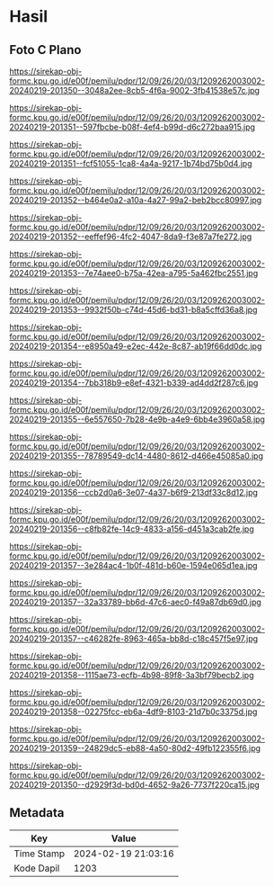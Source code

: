 # Hasil

## Foto C Plano

https://sirekap-obj-formc.kpu.go.id/e00f/pemilu/pdpr/12/09/26/20/03/1209262003002-20240219-201350--3048a2ee-8cb5-4f6a-9002-3fb41538e57c.jpg

https://sirekap-obj-formc.kpu.go.id/e00f/pemilu/pdpr/12/09/26/20/03/1209262003002-20240219-201351--597fbcbe-b08f-4ef4-b99d-d6c272baa915.jpg

https://sirekap-obj-formc.kpu.go.id/e00f/pemilu/pdpr/12/09/26/20/03/1209262003002-20240219-201351--fcf51055-1ca8-4a4a-9217-1b74bd75b0d4.jpg

https://sirekap-obj-formc.kpu.go.id/e00f/pemilu/pdpr/12/09/26/20/03/1209262003002-20240219-201352--b464e0a2-a10a-4a27-99a2-beb2bcc80997.jpg

https://sirekap-obj-formc.kpu.go.id/e00f/pemilu/pdpr/12/09/26/20/03/1209262003002-20240219-201352--eeffef96-4fc2-4047-8da9-f3e87a7fe272.jpg

https://sirekap-obj-formc.kpu.go.id/e00f/pemilu/pdpr/12/09/26/20/03/1209262003002-20240219-201353--7e74aee0-b75a-42ea-a795-5a462fbc2551.jpg

https://sirekap-obj-formc.kpu.go.id/e00f/pemilu/pdpr/12/09/26/20/03/1209262003002-20240219-201353--9932f50b-c74d-45d6-bd31-b8a5cffd36a8.jpg

https://sirekap-obj-formc.kpu.go.id/e00f/pemilu/pdpr/12/09/26/20/03/1209262003002-20240219-201354--e8950a49-e2ec-442e-8c87-ab19f66dd0dc.jpg

https://sirekap-obj-formc.kpu.go.id/e00f/pemilu/pdpr/12/09/26/20/03/1209262003002-20240219-201354--7bb318b9-e8ef-4321-b339-ad4dd2f287c6.jpg

https://sirekap-obj-formc.kpu.go.id/e00f/pemilu/pdpr/12/09/26/20/03/1209262003002-20240219-201355--6e557650-7b28-4e9b-a4e9-6bb4e3960a58.jpg

https://sirekap-obj-formc.kpu.go.id/e00f/pemilu/pdpr/12/09/26/20/03/1209262003002-20240219-201355--78789549-dc14-4480-8612-d466e45085a0.jpg

https://sirekap-obj-formc.kpu.go.id/e00f/pemilu/pdpr/12/09/26/20/03/1209262003002-20240219-201356--ccb2d0a6-3e07-4a37-b6f9-213df33c8d12.jpg

https://sirekap-obj-formc.kpu.go.id/e00f/pemilu/pdpr/12/09/26/20/03/1209262003002-20240219-201356--c8fb82fe-14c9-4833-a156-d451a3cab2fe.jpg

https://sirekap-obj-formc.kpu.go.id/e00f/pemilu/pdpr/12/09/26/20/03/1209262003002-20240219-201357--3e284ac4-1b0f-481d-b60e-1594e065d1ea.jpg

https://sirekap-obj-formc.kpu.go.id/e00f/pemilu/pdpr/12/09/26/20/03/1209262003002-20240219-201357--32a33789-bb6d-47c6-aec0-f49a87db69d0.jpg

https://sirekap-obj-formc.kpu.go.id/e00f/pemilu/pdpr/12/09/26/20/03/1209262003002-20240219-201357--c46282fe-8963-465a-bb8d-c18c457f5e97.jpg

https://sirekap-obj-formc.kpu.go.id/e00f/pemilu/pdpr/12/09/26/20/03/1209262003002-20240219-201358--1115ae73-ecfb-4b98-89f8-3a3bf79becb2.jpg

https://sirekap-obj-formc.kpu.go.id/e00f/pemilu/pdpr/12/09/26/20/03/1209262003002-20240219-201358--02275fcc-eb6a-4df9-8103-21d7b0c3375d.jpg

https://sirekap-obj-formc.kpu.go.id/e00f/pemilu/pdpr/12/09/26/20/03/1209262003002-20240219-201359--24829dc5-eb88-4a50-80d2-49fb122355f6.jpg

https://sirekap-obj-formc.kpu.go.id/e00f/pemilu/pdpr/12/09/26/20/03/1209262003002-20240219-201350--d2929f3d-bd0d-4652-9a26-7737f220ca15.jpg


## Metadata

| Key        | Value               |
| ---------- | ------------------- |
| Time Stamp | 2024-02-19 21:03:16 |
| Kode Dapil | 1203                |



